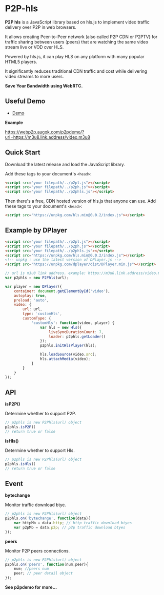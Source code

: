 # P2P-hls

**P2P hls** is a JavaScript library based on hls.js to implement video traffic delivery over P2P in web browsers.

It allows creating Peer-to-Peer network (also called P2P CDN or P2PTV) for traffic sharing between users (peers) that are watching the same video stream live or VOD over HLS.

Powered by hls.js, it can play HLS on any platform with many popular HTML5 players.

It significantly reduces traditional CDN traffic and cost while delivering video streams to more users.

**Save Your Bandwidth using WebRTC.**

## Useful Demo

- [Demo](https://webp2p.augok.com/p2pdemo/)

**Example**

https://webp2p.augok.com/p2pdemo/?url=https://m3u8.link.address/video.m3u8


## Quick Start

Download the latest release and load the JavaScript library.

Add these tags to your document's `<head>`:

```html
<script src="your filepath/../p2pl.js"></script>
<script src="your filepath/../p2ph.js"></script>
<script src="your filepath/../p2phls.js"></script>
```

Then there's a free, CDN hosted version of hls.js that anyone can use. Add these tags to your document's `<head>`:

```html
<script src="https://unpkg.com/hls.min@0.0.2/index.js"></script>
```

## Example by DPlayer

```html
<script src="your filepath/../p2pl.js"></script>
<script src="your filepath/../p2ph.js"></script>
<script src="your filepath/../p2phls.js"></script>
<script src="https://unpkg.com/hls.min@0.0.2/index.js"></script>
<!-- unpkg : use the latest version of DPlayer.js -->
<script src="https://unpkg.com/dplayer/dist/DPlayer.min.js"></script>
```

```js
// url is m3u8 link address. example: https://m3u8.link.address/video.m3u8
var p2phls = new P2Phls(url);

var player = new DPlayer({
    container: document.getElementById('video'),
    autoplay: true,
    preload: 'auto',
    video: {
        url: url,
        type: 'customHls',
        customType: {
            'customHls': function(video, player) {
                var hls = new Hls({
                    liveSyncDurationCount: 7,
                    loader: p2phls.getLoader()
                });
                p2phls.initHlsPlayer(hls);

                hls.loadSource(video.src);
                hls.attachMedia(video);
            }
        }
    }
});
```

## API

**isP2P()**

Determine whether to support P2P.

```js
// p2phls is new P2Phls(url) object
p2phls.isP2P()
// return true or false
```

**isHls()**

Determine whether to support Hls.

```js
// p2phls is new P2Phls(url) object
p2phls.isHls()
// return true or false
```

## Event

**bytechange**

Monitor traffic download btye.

```js
// p2phls is new P2Phls(url) object
p2phls.on('bytechange', function(data){
    var httpMb = data.http; // http traffic download btyes
    var p2pMb = data.p2p; // p2p traffic download btyes
});
```

**peers**

Monitor P2P peers connections.

```js
// p2phls is new P2Phls(url) object
p2phls.on('peers', function(num,peer){
    num; //peers num
    peer; // peer detail object
});
```

**See p2pdemo for more...**








